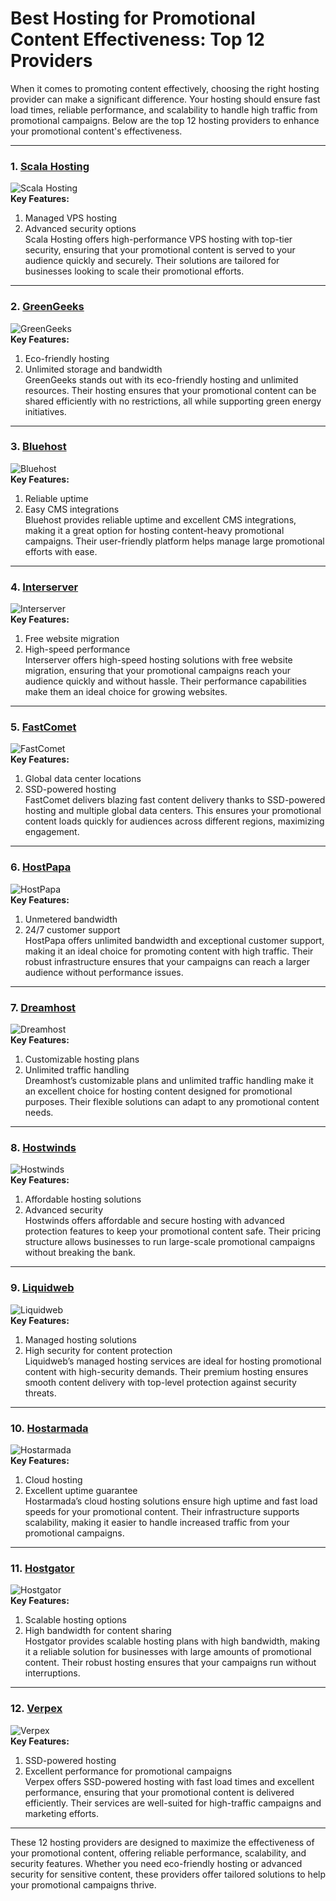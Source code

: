 # Best Hosting for Promotional Content Effectiveness: Top 12 Providers

When it comes to promoting content effectively, choosing the right hosting provider can make a significant difference. Your hosting should ensure fast load times, reliable performance, and scalability to handle high traffic from promotional campaigns. Below are the top 12 hosting providers to enhance your promotional content's effectiveness.

---

### 1. [Scala Hosting](https://snipitx.com/scala-jy)  
![Scala Hosting](https://i.imgur.com/uJ5JIK3.png "Scala Web Hosting")  
**Key Features:**
1. Managed VPS hosting  
2. Advanced security options  
Scala Hosting offers high-performance VPS hosting with top-tier security, ensuring that your promotional content is served to your audience quickly and securely. Their solutions are tailored for businesses looking to scale their promotional efforts.

---

### 2. [GreenGeeks](https://snipitx.com/greengeeks-jy)  
![GreenGeeks](https://i.imgur.com/eEwuntu.jpg "GreenGeeks Hosting")  
**Key Features:**
1. Eco-friendly hosting  
2. Unlimited storage and bandwidth  
GreenGeeks stands out with its eco-friendly hosting and unlimited resources. Their hosting ensures that your promotional content can be shared efficiently with no restrictions, all while supporting green energy initiatives.

---

### 3. [Bluehost](https://snipitx.com/bluehost-jy)  
![Bluehost](https://i.imgur.com/PasFF9E.jpeg "Bluehost Hosting")  
**Key Features:**
1. Reliable uptime  
2. Easy CMS integrations  
Bluehost provides reliable uptime and excellent CMS integrations, making it a great option for hosting content-heavy promotional campaigns. Their user-friendly platform helps manage large promotional efforts with ease.

---

### 4. [Interserver](https://snipitx.com/interserver-jy)  
![Interserver](https://i.imgur.com/OM5dOEW.jpeg "Interserver Hosting")  
**Key Features:**
1. Free website migration  
2. High-speed performance  
Interserver offers high-speed hosting solutions with free website migration, ensuring that your promotional campaigns reach your audience quickly and without hassle. Their performance capabilities make them an ideal choice for growing websites.

---

### 5. [FastComet](https://snipitx.com/fastcomet-jy)  
![FastComet](https://i.imgur.com/7qgXuWp.png "FastComet Hosting")  
**Key Features:**
1. Global data center locations  
2. SSD-powered hosting  
FastComet delivers blazing fast content delivery thanks to SSD-powered hosting and multiple global data centers. This ensures your promotional content loads quickly for audiences across different regions, maximizing engagement.

---

### 6. [HostPapa](https://snipitx.com/hostpapa-jy)  
![HostPapa](https://i.imgur.com/ouDTkvl.jpeg "HostPapa Hosting")  
**Key Features:**
1. Unmetered bandwidth  
2. 24/7 customer support  
HostPapa offers unlimited bandwidth and exceptional customer support, making it an ideal choice for promoting content with high traffic. Their robust infrastructure ensures that your campaigns can reach a larger audience without performance issues.

---

### 7. [Dreamhost](https://snipitx.com/dreamhost-jy)  
![Dreamhost](https://i.imgur.com/rXIg8ip.jpeg "Dreamhost Hosting")  
**Key Features:**
1. Customizable hosting plans  
2. Unlimited traffic handling  
Dreamhost’s customizable plans and unlimited traffic handling make it an excellent choice for hosting content designed for promotional purposes. Their flexible solutions can adapt to any promotional content needs.

---

### 8. [Hostwinds](https://snipitx.com/hostwinds-jy)  
![Hostwinds](https://i.imgur.com/53aSNXx.jpeg "Hostwinds Hosting")  
**Key Features:**
1. Affordable hosting solutions  
2. Advanced security  
Hostwinds offers affordable and secure hosting with advanced protection features to keep your promotional content safe. Their pricing structure allows businesses to run large-scale promotional campaigns without breaking the bank.

---

### 9. [Liquidweb](https://snipitx.com/liquidweb-jy)  
![Liquidweb](https://i.imgur.com/4IvT9SC.jpeg "Liquidweb Hosting")  
**Key Features:**
1. Managed hosting solutions  
2. High security for content protection  
Liquidweb’s managed hosting services are ideal for hosting promotional content with high-security demands. Their premium hosting ensures smooth content delivery with top-level protection against security threats.

---

### 10. [Hostarmada](https://snipitx.com/hostarmada-jy)  
![Hostarmada](https://i.imgur.com/KFbdf3o.jpeg "Hostarmada Hosting")  
**Key Features:**
1. Cloud hosting  
2. Excellent uptime guarantee  
Hostarmada’s cloud hosting solutions ensure high uptime and fast load speeds for your promotional content. Their infrastructure supports scalability, making it easier to handle increased traffic from your promotional campaigns.

---

### 11. [Hostgator](https://snipitx.com/hostgator-jy)  
![Hostgator](https://i.imgur.com/BcVkH57.jpeg "Hostgator Hosting")  
**Key Features:**
1. Scalable hosting options  
2. High bandwidth for content sharing  
Hostgator provides scalable hosting plans with high bandwidth, making it a reliable solution for businesses with large amounts of promotional content. Their robust hosting ensures that your campaigns run without interruptions.

---

### 12. [Verpex](https://snipitx.com/verpex-jy)  
![Verpex](https://i.imgur.com/6x5LhiS.jpeg "Verpex Hosting")  
**Key Features:**
1. SSD-powered hosting  
2. Excellent performance for promotional campaigns  
Verpex offers SSD-powered hosting with fast load times and excellent performance, ensuring that your promotional content is delivered efficiently. Their services are well-suited for high-traffic campaigns and marketing efforts.

---

These 12 hosting providers are designed to maximize the effectiveness of your promotional content, offering reliable performance, scalability, and security features. Whether you need eco-friendly hosting or advanced security for sensitive content, these providers offer tailored solutions to help your promotional campaigns thrive.
